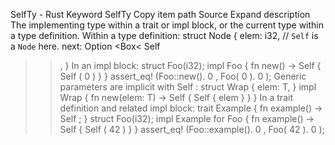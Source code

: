 SelfTy - Rust
Keyword
SelfTy
Copy item path
Source
Expand description
The implementing type within a
trait
or
impl
block, or the current type within a type
definition.
Within a type definition:
struct
Node {
    elem: i32,
// `Self` is a `Node` here.
next:
Option
<Box<
Self
>>,
}
In an
impl
block:
struct
Foo(i32);
impl
Foo {
fn
new() ->
Self
{
Self
(
0
)
    }
}
assert_eq!
(Foo::new().
0
, Foo(
0
).
0
);
Generic parameters are implicit with
Self
:
struct
Wrap<T> {
    elem: T,
}
impl
<T> Wrap<T> {
fn
new(elem: T) ->
Self
{
Self
{ elem }
    }
}
In a
trait
definition and related
impl
block:
trait
Example {
fn
example() ->
Self
;
}
struct
Foo(i32);
impl
Example
for
Foo {
fn
example() ->
Self
{
Self
(
42
)
    }
}
assert_eq!
(Foo::example().
0
, Foo(
42
).
0
);
